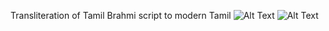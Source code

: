 Transliteration of Tamil Brahmi script to modern Tamil
![Alt Text](https://github.com/Samridhaa-28/Tamizhi/blob/main/op1.png)
  ![Alt Text](https://github.com/Samridhaa-28/Tamizhi/blob/main/op2.png)

